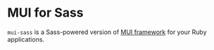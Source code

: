 # MUI for Sass

`mui-sass` is a Sass-powered version of [MUI framework](https://www.muicss.com/) for your Ruby applications.